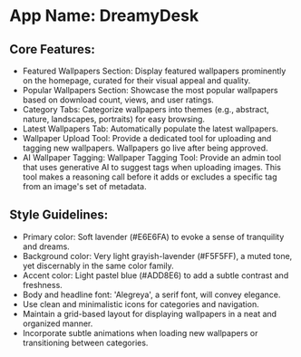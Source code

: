 # **App Name**: DreamyDesk

## Core Features:

- Featured Wallpapers Section: Display featured wallpapers prominently on the homepage, curated for their visual appeal and quality.
- Popular Wallpapers Section: Showcase the most popular wallpapers based on download count, views, and user ratings.
- Category Tabs: Categorize wallpapers into themes (e.g., abstract, nature, landscapes, portraits) for easy browsing.
- Latest Wallpapers Tab: Automatically populate the latest wallpapers.
- Wallpaper Upload Tool: Provide a dedicated tool for uploading and tagging new wallpapers. Wallpapers go live after being approved.
- AI Wallpaper Tagging: Wallpaper Tagging Tool: Provide an admin tool that uses generative AI to suggest tags when uploading images. This tool makes a reasoning call before it adds or excludes a specific tag from an image's set of metadata.

## Style Guidelines:

- Primary color: Soft lavender (#E6E6FA) to evoke a sense of tranquility and dreams.
- Background color: Very light grayish-lavender (#F5F5FF), a muted tone, yet discernably in the same color family.
- Accent color: Light pastel blue (#ADD8E6) to add a subtle contrast and freshness.
- Body and headline font: 'Alegreya', a serif font, will convey elegance.
- Use clean and minimalistic icons for categories and navigation.
- Maintain a grid-based layout for displaying wallpapers in a neat and organized manner.
- Incorporate subtle animations when loading new wallpapers or transitioning between categories.